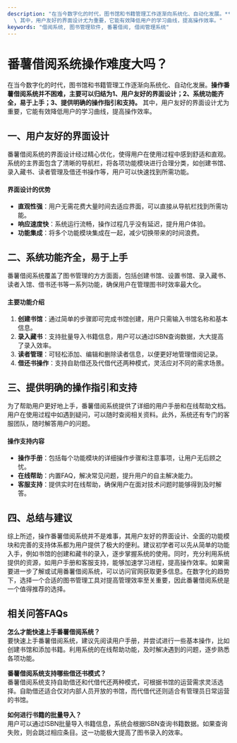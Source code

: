 ```yaml
---
description: "在当今数字化的时代，图书馆和书籍管理工作逐渐向系统化、自动化发展。**操作番薯借阅系统并不困难，主要可以归结为1、用户友好的界面设计；2、系统功能齐全，易于上手；3、提供明确的操作指引和支持。**\
  \ 其中，用户友好的界面设计尤为重要，它能有效降低用户的学习曲线，提高操作效率。"
keywords: "借阅系统, 图书管理软件, 番薯借阅, 借阅管理系统"
---
```

# 番薯借阅系统操作难度大吗？

在当今数字化的时代，图书馆和书籍管理工作逐渐向系统化、自动化发展。**操作番薯借阅系统并不困难，主要可以归结为1、用户友好的界面设计；2、系统功能齐全，易于上手；3、提供明确的操作指引和支持。** 其中，用户友好的界面设计尤为重要，它能有效降低用户的学习曲线，提高操作效率。

## 一、用户友好的界面设计

番薯借阅系统的界面设计经过精心优化，使得用户在使用过程中感到舒适和直观。系统的主界面包含了清晰的导航栏，将各项功能模块进行合理分类，如创建书馆、录入藏书、读者管理及借还书操作等，用户可以快速找到所需功能。

#### 界面设计的优势

- **直观性强**：用户无需花费大量时间去适应界面，可以直接从导航栏找到所需功能。
- **响应速度快**：系统运行流畅，操作过程几乎没有延迟，提升用户体验。
- **功能集成**：将多个功能模块集成在一起，减少切换带来的时间浪费。

## 二、系统功能齐全，易于上手

番薯借阅系统覆盖了图书管理的方方面面，包括创建书馆、设置书馆、录入藏书、读者入馆、借书还书等一系列功能，确保用户在管理图书时效率最大化。

#### 主要功能介绍

1. **创建书馆**：通过简单的步骤即可完成书馆创建，用户只需输入书馆名称和基本信息。
2. **录入藏书**：支持批量导入书籍信息，用户可以通过ISBN查询数据，大大提高了录入效率。
3. **读者管理**：可轻松添加、编辑和删除读者信息，以便更好地管理借阅记录。
4. **借还书操作**：支持自助借还及代借代还两种模式，灵活应对不同的需求场景。

## 三、提供明确的操作指引和支持

为了帮助用户更好地上手，番薯借阅系统提供了详细的用户手册和在线帮助文档。用户在使用过程中如遇到疑问，可以随时查阅相关资料。此外，系统还有专门的客服团队，随时解答用户的问题。

#### 操作支持内容

- **操作手册**：包括每个功能模块的详细操作步骤和注意事项，让用户无后顾之忧。
- **在线帮助**：内置FAQ，解决常见问题，提升用户的自主解决能力。
- **客服支持**：提供实时在线帮助，确保用户在面对技术问题时能够得到及时解答。

## 四、总结与建议

综上所述，操作番薯借阅系统并不是难事，其用户友好的界面设计、全面的功能模块和完善的支持体系都为用户提供了极大的便利。建议初学者可以先从简单的功能入手，例如书馆的创建和藏书的录入，逐步掌握系统的使用。同时，充分利用系统提供的资源，如用户手册和客服支持，能够加速学习进程，提高操作效率。如果需要进一步了解或试用番薯借阅系统，可以访问官网获取更多信息。在数字化的趋势下，选择一个合适的图书管理工具对提高管理效率至关重要，因此番薯借阅系统是一个值得推荐的选择。

## 相关问答FAQs

**怎么才能快速上手番薯借阅系统？**  
要快速上手番薯借阅系统，建议先阅读用户手册，并尝试进行一些基本操作，比如创建书馆和添加书籍。利用系统的在线帮助功能，及时解决遇到的问题，逐步熟悉各项功能。

**番薯借阅系统支持哪些借还书模式？**  
番薯借阅系统支持自助借还和代借代还两种模式，可根据书馆的运营需求灵活选择。自助借还适合仅对内部人员开放的书馆，而代借代还则适合有管理员日常运营的书馆。

**如何进行书籍的批量导入？**  
用户可以通过ISBN批量导入书籍信息，系统会根据ISBN查询书籍数据。如果查询失败，则会跳过相应条目。这一功能极大提高了图书录入的效率。
